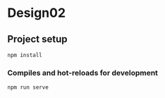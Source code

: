# Design02

## Project setup
```
npm install
```

### Compiles and hot-reloads for development
```
npm run serve
```
